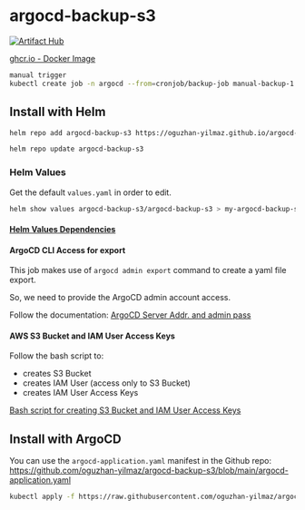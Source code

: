 # argocd-backup-s3

[![Artifact Hub](https://img.shields.io/endpoint?url=https://artifacthub.io/badge/repository/argocd-backup-s3)](https://artifacthub.io/packages/helm/argocd-backup-s3/argocd-backup-s3)

[ghcr.io - Docker Image](https://github.com/oguzhan-yilmaz/argocd-backup-s3/pkgs/container/argocd-backup-s3)


```bash
manual trigger
kubectl create job -n argocd --from=cronjob/backup-job manual-backup-1
```


## Install with Helm


```bash
helm repo add argocd-backup-s3 https://oguzhan-yilmaz.github.io/argocd-backup-s3/

helm repo update argocd-backup-s3
```

### Helm Values

Get the default `values.yaml` in order to edit.

```bash
helm show values argocd-backup-s3/argocd-backup-s3 > my-argocd-backup-s3.values.yaml
```

#### [Helm Values Dependencies](Dependencies.README.md)

#### ArgoCD CLI Access for export

This job makes use of `argocd admin export` command to create a yaml file export.

So, we need to provide the ArgoCD admin account access.

Follow the documentation: [ArgoCD Server Addr. and admin pass](Dependencies.README.md#argocd-cli-access)

#### AWS S3 Bucket and IAM User Access Keys

Follow the bash script to:

- creates S3 Bucket
- creates IAM User (access only to S3 Bucket)
- creates IAM User Access Keys 

[Bash script for creating S3 Bucket and IAM User Access Keys](Dependencies.README.md#aws-s3-bucket-and-access-credentials)




<!-- 
```bash
git clone ..
cd abcdefg


# vim values.yaml

helm install -n argocd \
    argocd-backup-s3 ./argocd-backup-s3
```
 -->

## Install with ArgoCD


You can use the `argocd-application.yaml` manifest in the Github repo: <https://github.com/oguzhan-yilmaz/argocd-backup-s3/blob/main/argocd-application.yaml>

```bash
kubectl apply -f https://raw.githubusercontent.com/oguzhan-yilmaz/argocd-backup-s3/refs/heads/main/argocd-application.yaml
```